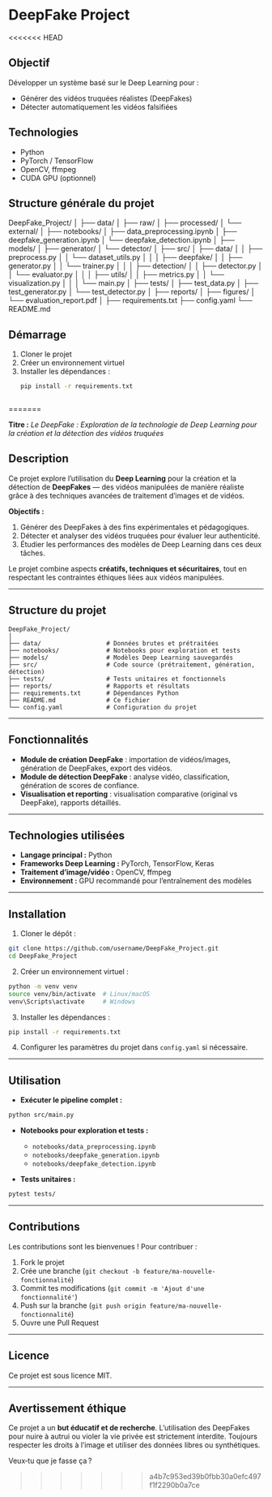 # DeepFake Project
<<<<<<< HEAD

## Objectif
Développer un système basé sur le Deep Learning pour :
- Générer des vidéos truquées réalistes (DeepFakes)
- Détecter automatiquement les vidéos falsifiées


## Technologies
- Python
- PyTorch / TensorFlow
- OpenCV, ffmpeg
- CUDA GPU (optionnel)


## Structure générale du projet
DeepFake_Project/
│
├── data/
│   ├── raw/
│   ├── processed/
│   └── external/
│
├── notebooks/
│   ├── data_preprocessing.ipynb
│   ├── deepfake_generation.ipynb
│   └── deepfake_detection.ipynb
│
├── models/
│   ├── generator/
│   └── detector/
│
├── src/
│   ├── data/
│   │   ├── preprocess.py
│   │   └── dataset_utils.py
│   │
│   ├── deepfake/
│   │   ├── generator.py
│   │   └── trainer.py
│   │
│   ├── detection/
│   │   ├── detector.py
│   │   └── evaluator.py
│   │
│   ├── utils/
│   │   ├── metrics.py
│   │   └── visualization.py
│   │
│   └── main.py
│
├── tests/
│   ├── test_data.py
│   ├── test_generator.py
│   └── test_detector.py
│
├── reports/
│   ├── figures/
│   └── evaluation_report.pdf
│
├── requirements.txt
├── config.yaml
└── README.md


## Démarrage
1. Cloner le projet
2. Créer un environnement virtuel
3. Installer les dépendances :
   ```bash
   pip install -r requirements.txt



=======

**Titre :** *Le DeepFake : Exploration de la technologie de Deep Learning pour la création et la détection des vidéos truquées*



## Description
Ce projet explore l’utilisation du **Deep Learning** pour la création et la détection de **DeepFakes** — des vidéos manipulées de manière réaliste grâce à des techniques avancées de traitement d’images et de vidéos.

**Objectifs :**
1. Générer des DeepFakes à des fins expérimentales et pédagogiques.
2. Détecter et analyser des vidéos truquées pour évaluer leur authenticité.
3. Étudier les performances des modèles de Deep Learning dans ces deux tâches.

Le projet combine aspects **créatifs, techniques et sécuritaires**, tout en respectant les contraintes éthiques liées aux vidéos manipulées.

---

## Structure du projet
```
DeepFake_Project/
│
├── data/                  # Données brutes et prétraitées
├── notebooks/             # Notebooks pour exploration et tests
├── models/                # Modèles Deep Learning sauvegardés
├── src/                   # Code source (prétraitement, génération, détection)
├── tests/                 # Tests unitaires et fonctionnels
├── reports/               # Rapports et résultats
├── requirements.txt       # Dépendances Python
├── README.md              # Ce fichier
└── config.yaml            # Configuration du projet
```

---

## Fonctionnalités
* **Module de création DeepFake** : importation de vidéos/images, génération de DeepFakes, export des vidéos.
* **Module de détection DeepFake** : analyse vidéo, classification, génération de scores de confiance.
* **Visualisation et reporting** : visualisation comparative (original vs DeepFake), rapports détaillés.

---

## Technologies utilisées
* **Langage principal :** Python
* **Frameworks Deep Learning :** PyTorch, TensorFlow, Keras
* **Traitement d’image/vidéo :** OpenCV, ffmpeg
* **Environnement :** GPU recommandé pour l’entraînement des modèles

---

## Installation
1. Cloner le dépôt :

```bash
git clone https://github.com/username/DeepFake_Project.git
cd DeepFake_Project
```

2. Créer un environnement virtuel :

```bash
python -m venv venv
source venv/bin/activate  # Linux/macOS
venv\Scripts\activate     # Windows
```

3. Installer les dépendances :

```bash
pip install -r requirements.txt
```

4. Configurer les paramètres du projet dans `config.yaml` si nécessaire.

---

## Utilisation

* **Exécuter le pipeline complet :**

```bash
python src/main.py
```

* **Notebooks pour exploration et tests :**

  * `notebooks/data_preprocessing.ipynb`
  * `notebooks/deepfake_generation.ipynb`
  * `notebooks/deepfake_detection.ipynb`

* **Tests unitaires :**

```bash
pytest tests/
```

---

## Contributions

Les contributions sont les bienvenues !
Pour contribuer :

1. Fork le projet
2. Crée une branche (`git checkout -b feature/ma-nouvelle-fonctionnalité`)
3. Commit tes modifications (`git commit -m 'Ajout d'une fonctionnalité'`)
4. Push sur la branche (`git push origin feature/ma-nouvelle-fonctionnalité`)
5. Ouvre une Pull Request

---

## Licence

Ce projet est sous licence MIT.

---

## Avertissement éthique

Ce projet a un **but éducatif et de recherche**. L’utilisation des DeepFakes pour nuire à autrui ou violer la vie privée est strictement interdite. Toujours respecter les droits à l’image et utiliser des données libres ou synthétiques.


Veux‑tu que je fasse ça ?
>>>>>>> a4b7c953ed39b0fbb30a0efc497f1f2290b0a7ce

